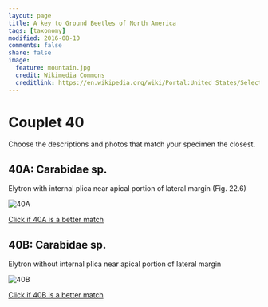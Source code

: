 ```yaml
---
layout: page
title: A key to Ground Beetles of North America
tags: [taxonomy]
modified: 2016-08-10
comments: false
share: false
image:
  feature: mountain.jpg
  credit: Wikimedia Commons
  creditlink: https://en.wikipedia.org/wiki/Portal:United_States/Selected_panorama#/media/File:Mount_Ellinor,_Mount_Washington_Panorama.jpg
---
```


# Couplet 40


Choose the descriptions and photos that match your specimen the closest. 

## 40A: Carabidae sp. 

Elytron with internal plica near apical portion of lateral margin (Fig. 22.6)

![40A](//klevan.github.io/images/keyfigs/Key1_40_40A.png)

[Click if 40A is a better match](//klevan.github.io/dynamicTaxonomy/Key1_41)


## 40B: Carabidae sp. 

Elytron without internal plica near apical portion of lateral margin

![40B](//klevan.github.io/images/keyfigs/Key1_40_40B.png)

[Click if 40B is a better match](//klevan.github.io/dynamicTaxonomy/Key1_44)


